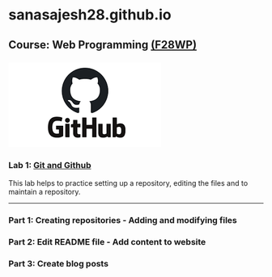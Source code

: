 # sanasajesh28.github.io
## Course: Web Programming [(F28WP)](http://www.macs.hw.ac.uk/students/cs/courses/f28wp-web-programming/)
### ![GitHub](images/git_img.png)
### Lab 1: [Git and Github](https://sanasajesh28.github.io/) 
This lab helps to practice setting up a repository, editing the files and to maintain a repository.
***
### Part 1: Creating repositories - Adding and modifying files
### Part 2: Edit README file - Add content to website
### Part 3: Create blog posts
